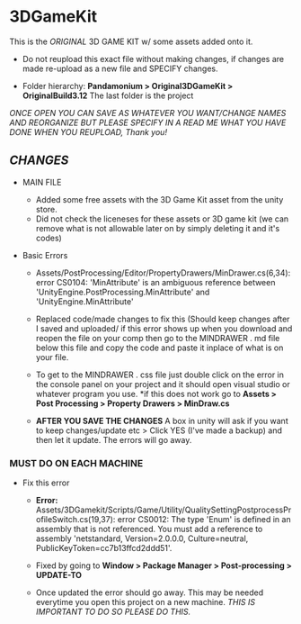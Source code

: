 # 3DGameKit
This is the *ORIGINAL* 3D GAME KIT w/ some assets added onto it.

* Do not reupload this exact file without making changes, 
  if changes are made re-upload as a new file and SPECIFY changes.

* Folder hierarchy: **Pandamonium > Original3DGameKit > OriginalBuild3.12** The last folder is the project

*ONCE OPEN YOU CAN SAVE AS WHATEVER YOU WANT/CHANGE NAMES AND REORGANIZE BUT PLEASE SPECIFY IN A READ ME WHAT YOU HAVE DONE WHEN YOU REUPLOAD, Thank you!*

  
## *CHANGES*

+ MAIN FILE
  - Added some free assets with the 3D Game Kit asset from the unity store.
   - Did not check the liceneses for these assets or 3D game kit
     (we can remove what is not allowable later on by simply deleting it and it's codes)
     
+ Basic Errors
  - Assets/PostProcessing/Editor/PropertyDrawers/MinDrawer.cs(6,34): error CS0104: 'MinAttribute' is an ambiguous reference between 'UnityEngine.PostProcessing.MinAttribute' and 'UnityEngine.MinAttribute'
  
  - Replaced code/made changes to fix this (Should keep changes after I saved and uploaded/ if this error shows up when you download and reopen the file on your comp then go to the MINDRAWER . md file below this file and copy the code and paste it inplace of what is on your file.
  - To get to the MINDRAWER . css file just double click on the error in the console panel on your project and it should open visual studio or whatever program you use. *if this does not work go to **Assets > Post Processing > Property Drawers > MinDraw.cs**
  
  - **AFTER YOU SAVE THE CHANGES** A box in unity will ask if you want to keep changes/update etc > Click YES (I've made a backup) and then let it update. The errors will go away.
              
### MUST DO ON EACH MACHINE

+ Fix this error
  - **Error:** Assets/3DGamekit/Scripts/Game/Utility/QualitySettingPostprocessProfileSwitch.cs(19,37): error CS0012: The type 'Enum' is defined in an assembly that is not referenced. You must add a reference to assembly 'netstandard, Version=2.0.0.0, Culture=neutral, PublicKeyToken=cc7b13ffcd2ddd51'.
  
  - Fixed by going to **Window > Package Manager > Post-processing > UPDATE-TO**
  - Once updated the error should go away. This may be needed everytime you open this project on a new machine.
        *THIS IS IMPORTANT TO DO SO PLEASE DO THIS.*
